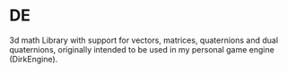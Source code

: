 DE
==

3d math Library with support for vectors, matrices, quaternions and dual quaternions, originally intended to be used in my personal game engine (DirkEngine).
